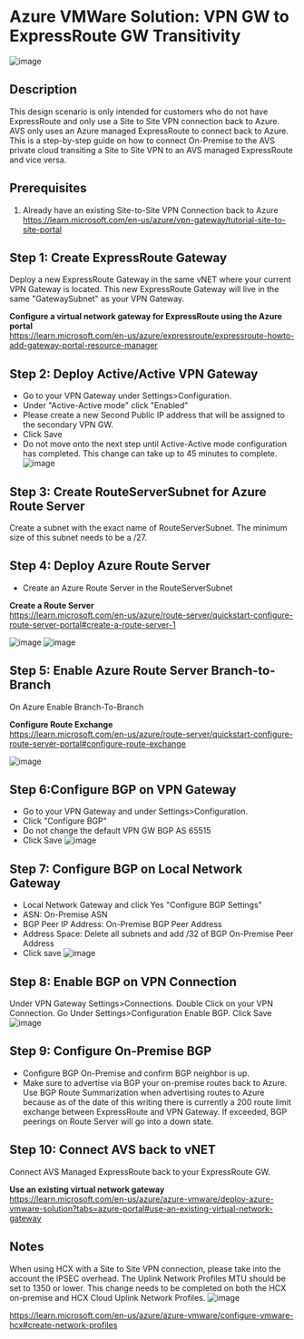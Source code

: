 # Azure VMWare Solution: VPN GW to ExpressRoute GW Transitivity
![image](./images/vpn-er-gw-hub.png)

## Description
This design scenario is only intended for customers who do not have ExpressRoute and only use a Site to Site VPN connection back to Azure. AVS only uses an Azure managed ExpressRoute to connect back to Azure. This is a step-by-step guide on how to connect On-Premise to the AVS private cloud transiting a Site to Site VPN to an AVS managed ExpressRoute and vice versa.

## Prerequisites  
1. Already have an existing Site-to-Site VPN Connection back to Azure  
https://learn.microsoft.com/en-us/azure/vpn-gateway/tutorial-site-to-site-portal

## Step 1: Create ExpressRoute Gateway
Deploy a new ExpressRoute Gateway in the same vNET where your current VPN Gateway is located. This new ExpressRoute Gateway will live in the same "GatewaySubnet" as your VPN Gateway.  

**Configure a virtual network gateway for ExpressRoute using the Azure portal**  
https://learn.microsoft.com/en-us/azure/expressroute/expressroute-howto-add-gateway-portal-resource-manager  

## Step 2: Deploy Active/Active VPN Gateway
- Go to your VPN Gateway under Settings>Configuration. 
- Under "Active-Active mode" click "Enabled" 
- Please create a new Second Public IP address that will be assigned to the secondary VPN GW.	
- Click Save 
- Do not move onto the next step until Active-Active mode configuration has completed. This change can take up to 45 minutes to complete. 
![image](./images/vnet-gw-config.png)
		
## Step 3: Create RouteServerSubnet for Azure Route Server
Create a subnet with the exact name of RouteServerSubnet. The minimum size of this subnet needs to be a /27. 

## Step 4: Deploy Azure Route Server
- Create an Azure Route Server in the RouteServerSubnet  

**Create a Route Server**   
https://learn.microsoft.com/en-us/azure/route-server/quickstart-configure-route-server-portal#create-a-route-server-1  

![image](./images/route_servers.png)
![image](./images/route_servers_2.png)
	
## Step 5: Enable Azure Route Server Branch-to-Branch
On Azure Enable Branch-To-Branch  

**Configure Route Exchange**  
https://learn.microsoft.com/en-us/azure/route-server/quickstart-configure-route-server-portal#configure-route-exchange  

![image](./images/b2b.png)

	
## Step 6:Configure BGP on VPN Gateway	
- Go to your VPN Gateway and under Settings>Configuration. 
- Click "Configure BGP"
- Do not change the default VPN GW BGP AS 65515
- Click Save
![image](./images/bgp_vpn.png)

## Step 7: Configure BGP on Local Network Gateway
- Local Network Gateway and click Yes "Configure BGP Settings"
- ASN: On-Premise ASN
- BGP Peer IP Address: On-Premise BGP Peer Address
- Address Space: Delete all subnets and add /32 of BGP On-Premise Peer Address
- Click save
![image](./images/bgp_local.png)

## Step 8: Enable BGP on VPN Connection
Under VPN Gateway Settings>Connections. Double Click on your VPN Connection. 
Go Under Settings>Configuration Enable BGP. 
Click Save
![image](./images/bgp_config.png)

## Step 9: Configure On-Premise BGP
- Configure BGP On-Premise and confirm BGP neighbor is up. 
- Make sure to advertise via BGP your on-premise routes back to Azure. Use BGP Route Summarization when advertising routes to Azure because as of the date of this writing there is currently a 200 route limit exchange between ExpressRoute and VPN Gateway. If exceeded, BGP peerings on Route Server will go into a down state.  

## Step 10: Connect AVS back to vNET
Connect AVS Managed ExpressRoute back to your ExpressRoute GW. 

**Use an existing virtual network gateway**   
https://learn.microsoft.com/en-us/azure/azure-vmware/deploy-azure-vmware-solution?tabs=azure-portal#use-an-existing-virtual-network-gateway  

## Notes
When using HCX with a Site to Site VPN connection, please take into the account the IPSEC overhead. The Uplink Network Profiles MTU should be set to 1350 or lower. This change needs to be completed on both the HCX on-premise and HCX Cloud Uplink Network Profiles. 
![image](./images/bgp_vpn.png)

https://learn.microsoft.com/en-us/azure/azure-vmware/configure-vmware-hcx#create-network-profiles